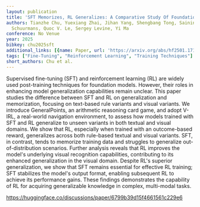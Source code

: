 ```yaml
---
layout: publication
title: 'SFT Memorizes, RL Generalizes: A Comparative Study Of Foundation Model Post-training'
authors: Tianzhe Chu, Yuexiang Zhai, Jihan Yang, Shengbang Tong, Saining Xie, Dale
  Schuurmans, Quoc V. Le, Sergey Levine, Yi Ma
conference: No Venue
year: 2025
bibkey: chu2025sft
additional_links: [{name: Paper, url: 'https://arxiv.org/abs/hf2501.17161'}]
tags: ["Fine-Tuning", "Reinforcement Learning", "Training Techniques"]
short_authors: Chu et al.
---
```

Supervised fine-tuning (SFT) and reinforcement learning (RL) are widely used post-training techniques for foundation models. However, their roles in enhancing model generalization capabilities remain unclear. This paper studies the difference between SFT and RL on generalization and memorization, focusing on text-based rule variants and visual variants. We introduce GeneralPoints, an arithmetic reasoning card game, and adopt V-IRL, a real-world navigation environment, to assess how models trained with SFT and RL generalize to unseen variants in both textual and visual domains. We show that RL, especially when trained with an outcome-based reward, generalizes across both rule-based textual and visual variants. SFT, in contrast, tends to memorize training data and struggles to generalize out-of-distribution scenarios. Further analysis reveals that RL improves the model's underlying visual recognition capabilities, contributing to its enhanced generalization in the visual domain. Despite RL's superior generalization, we show that SFT remains essential for effective RL training; SFT stabilizes the model's output format, enabling subsequent RL to achieve its performance gains. These findings demonstrates the capability of RL for acquiring generalizable knowledge in complex, multi-modal tasks.

https://huggingface.co/discussions/paper/6799b39d15f4661561c229e6